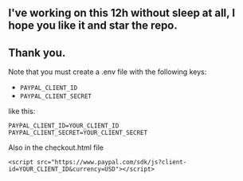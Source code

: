 ## I've working on this 12h without sleep at all, I hope you like it and star the repo.
## Thank you.


Note that you must create a .env file with the following keys:
- `PAYPAL_CLIENT_ID`
- `PAYPAL_CLIENT_SECRET`

like this:

```
PAYPAL_CLIENT_ID=YOUR_CLIENT_ID
PAYPAL_CLIENT_SECRET=YOUR_CLIENT_SECRET

```

Also in the checkout.html file

```
<script src="https://www.paypal.com/sdk/js?client-id=YOUR_CLIENT_ID&currency=USD"></script>
```


